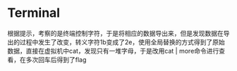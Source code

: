# Terminal

根据提示，考察的是终端控制字符，于是将相应的数据导出来，但是发现数据在导出的过程中发生了改变，转义字符1b变成了2e，使用全局替换的方式得到了原始数据，直接在虚拟机中cat，发现只有一堆字母，于是改用cat | more命令进行查看，在多次回车后得到了flag